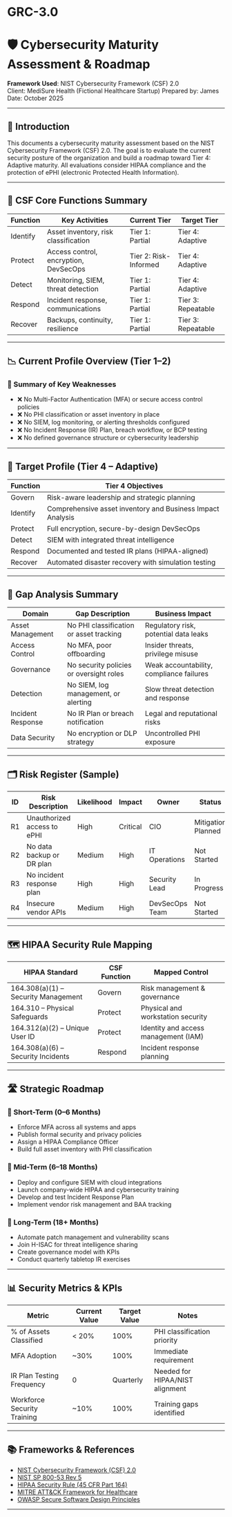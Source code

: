 # GRC-3.0
# 🛡️ Cybersecurity Maturity Assessment & Roadmap

**Framework Used**: NIST Cybersecurity Framework (CSF) 2.0  
Client: MediSure Health (Fictional Healthcare Startup)
Prepared by: James
Date: October 2025



---

## 📌 Introduction

This  documents a cybersecurity maturity assessment based on the NIST Cybersecurity Framework (CSF) 2.0. The goal is to evaluate the current security posture of the organization and build a roadmap toward Tier 4: Adaptive maturity. All evaluations consider HIPAA compliance and the protection of ePHI (electronic Protected Health Information).

---

## 🧩 CSF Core Functions Summary

| Function   | Key Activities                          | Current Tier     | Target Tier      |
|------------|------------------------------------------|------------------|------------------|
| Identify   | Asset inventory, risk classification     | Tier 1: Partial  | Tier 4: Adaptive |
| Protect    | Access control, encryption, DevSecOps    | Tier 2: Risk-Informed | Tier 4: Adaptive |
| Detect     | Monitoring, SIEM, threat detection       | Tier 1: Partial  | Tier 4: Adaptive |
| Respond    | Incident response, communications        | Tier 1: Partial  | Tier 3: Repeatable |
| Recover    | Backups, continuity, resilience          | Tier 1: Partial  | Tier 3: Repeatable |

---

## 📉 Current Profile Overview (Tier 1–2)

### 🔻 Summary of Key Weaknesses

- ❌ No Multi-Factor Authentication (MFA) or secure access control policies
- ❌ No PHI classification or asset inventory in place
- ❌ No SIEM, log monitoring, or alerting thresholds configured
- ❌ No Incident Response (IR) Plan, breach workflow, or BCP testing
- ❌ No defined governance structure or cybersecurity leadership

---

## 🎯 Target Profile (Tier 4 – Adaptive)

| Function   | Tier 4 Objectives |
|------------|-------------------|
| Govern     | Risk-aware leadership and strategic planning |
| Identify   | Comprehensive asset inventory and Business Impact Analysis |
| Protect    | Full encryption, secure-by-design DevSecOps |
| Detect     | SIEM with integrated threat intelligence |
| Respond    | Documented and tested IR plans (HIPAA-aligned) |
| Recover    | Automated disaster recovery with simulation testing |

---

## 🧠 Gap Analysis Summary

| Domain             | Gap Description                                 | Business Impact                           |
|--------------------|--------------------------------------------------|--------------------------------------------|
| Asset Management   | No PHI classification or asset tracking          | Regulatory risk, potential data leaks      |
| Access Control     | No MFA, poor offboarding                        | Insider threats, privilege misuse          |
| Governance         | No security policies or oversight roles         | Weak accountability, compliance failures   |
| Detection          | No SIEM, log management, or alerting            | Slow threat detection and response         |
| Incident Response  | No IR Plan or breach notification                | Legal and reputational risks               |
| Data Security      | No encryption or DLP strategy                    | Uncontrolled PHI exposure                  |

---

## 🗂️ Risk Register (Sample)

| ID   | Risk Description                  | Likelihood | Impact   | Owner           | Status           |
|------|----------------------------------|------------|----------|------------------|------------------|
| R1   | Unauthorized access to ePHI      | High       | Critical | CIO              | Mitigation Planned |
| R2   | No data backup or DR plan        | Medium     | High     | IT Operations    | Not Started       |
| R3   | No incident response plan        | High       | High     | Security Lead    | In Progress       |
| R4   | Insecure vendor APIs             | Medium     | High     | DevSecOps Team   | Not Started       |

---

## 🗺️ HIPAA Security Rule Mapping

| HIPAA Standard                      | CSF Function | Mapped Control                        |
|------------------------------------|--------------|----------------------------------------|
| 164.308(a)(1) – Security Management| Govern       | Risk management & governance           |
| 164.310 – Physical Safeguards      | Protect      | Physical and workstation security      |
| 164.312(a)(2) – Unique User ID     | Protect      | Identity and access management (IAM)   |
| 164.308(a)(6) – Security Incidents | Respond      | Incident response planning             |

---

## 🛣️ Strategic Roadmap

### 🔹 Short-Term (0–6 Months)
- Enforce MFA across all systems and apps
- Publish formal security and privacy policies
- Assign a HIPAA Compliance Officer
- Build full asset inventory with PHI classification

### 🔸 Mid-Term (6–18 Months)
- Deploy and configure SIEM with cloud integrations
- Launch company-wide HIPAA and cybersecurity training
- Develop and test Incident Response Plan
- Implement vendor risk management and BAA tracking

### 🔺 Long-Term (18+ Months)
- Automate patch management and vulnerability scans
- Join H-ISAC for threat intelligence sharing
- Create governance model with KPIs
- Conduct quarterly tabletop IR exercises

---

## 📊 Security Metrics & KPIs

| Metric                         | Current Value | Target Value | Notes                              |
|--------------------------------|----------------|----------------|------------------------------------|
| % of Assets Classified         | < 20%          | 100%          | PHI classification priority        |
| MFA Adoption                  | ~30%           | 100%          | Immediate requirement              |
| IR Plan Testing Frequency      | 0              | Quarterly     | Needed for HIPAA/NIST alignment    |
| Workforce Security Training    | ~10%           | 100%          | Training gaps identified           |

---

## 📚 Frameworks & References

- [NIST Cybersecurity Framework (CSF) 2.0](https://www.nist.gov/cyberframework)
- [NIST SP 800-53 Rev 5](https://csrc.nist.gov/publications/detail/sp/800-53/rev-5/final)
- [HIPAA Security Rule (45 CFR Part 164)](https://www.hhs.gov/hipaa/for-professionals/security/index.html)
- [MITRE ATT&CK Framework for Healthcare](https://attack.mitre.org/)
- [OWASP Secure Software Design Principles](https://owasp.org/www-project-secure-software-development/)

---



